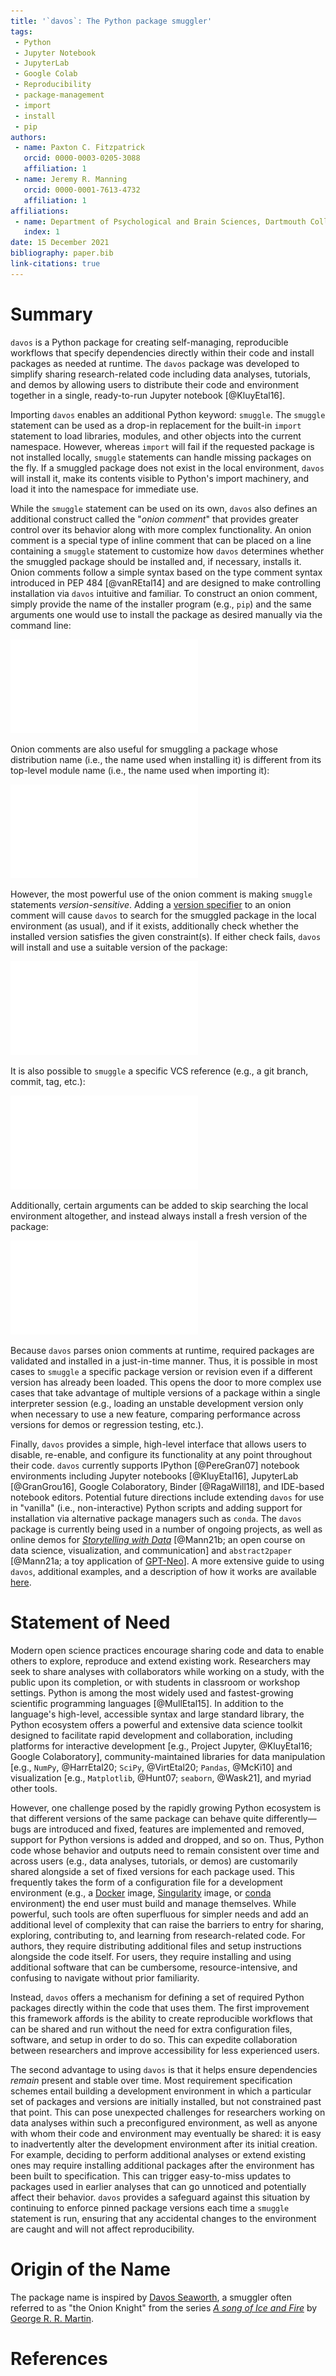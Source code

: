 ```yaml
---
title: '`davos`: The Python package smuggler'
tags:
 - Python
 - Jupyter Notebook
 - JupyterLab
 - Google Colab
 - Reproducibility
 - package-management
 - import
 - install
 - pip
authors:
 - name: Paxton C. Fitzpatrick
   orcid: 0000-0003-0205-3088
   affiliation: 1
 - name: Jeremy R. Manning
   orcid: 0000-0001-7613-4732
   affiliation: 1
affiliations:
 - name: Department of Psychological and Brain Sciences, Dartmouth College
   index: 1
date: 15 December 2021
bibliography: paper.bib
link-citations: true
---
```



# Summary

`davos` is a Python package for creating self-managing, reproducible workflows that specify dependencies directly within 
their code and install packages as needed at runtime. The `davos` package was developed to simplify sharing 
research-related code including data analyses, tutorials, and demos by allowing users to distribute their code and 
environment together in a single, ready-to-run Jupyter notebook [@KluyEtal16].

Importing `davos` enables an additional Python keyword: `smuggle`. The `smuggle` statement can be used as a drop-in 
replacement for the built-in `import` statement to load libraries, modules, and other objects into the current 
namespace. However, whereas `import` will fail if the requested package is not installed locally, `smuggle` statements 
can handle missing packages on the fly. If a smuggled package does not exist in the local environment, `davos` 
will install it, make its contents visible to Python's import machinery, and load it into the namespace for immediate 
use.

While the `smuggle` statement can be used on its own, `davos` also defines an additional construct called the "*onion 
comment*" that provides greater control over its behavior along with more complex functionality. An onion comment is a 
special type of inline comment that can be placed on a line containing a `smuggle` statement to customize how `davos` 
determines whether the smuggled package should be installed and, if necessary, installs it. Onion comments follow a 
simple syntax based on the type comment syntax introduced in PEP 484 [@vanREtal14] and are designed to make controlling 
installation via `davos` intuitive and familiar. To construct an onion comment, simply provide the name of the installer 
program (e.g., `pip`) and the same arguments one would use to install the package as desired manually via the command 
line:

![](snippets/snippet1.pdf)

Onion comments are also useful for smuggling a package whose distribution name (i.e., the name used when installing it) 
is different from its top-level module name (i.e., the name used when importing it):

![](snippets/snippet2.pdf)

However, the most powerful use of the onion comment is making `smuggle` statements *version-sensitive*. Adding a 
[version specifier](https://www.python.org/dev/peps/pep-0440/#version-specifiers) to an onion comment will cause `davos`
to search for the smuggled package in the local environment (as usual), and if it exists, additionally check whether 
the installed version satisfies the given constraint(s). If either check fails, `davos` will install and use a suitable 
version of the package:

![](snippets/snippet3.pdf)

It is also possible to `smuggle` a specific VCS reference (e.g., a git branch, commit, tag, etc.):

![](snippets/snippet4.pdf)

Additionally, certain arguments can be added to skip searching the local environment altogether, and instead always 
install a fresh version of the package:

![](snippets/snippet5.pdf)

Because `davos` parses onion comments at runtime, required packages are validated and installed in a just-in-time 
manner. Thus, it is possible in most cases to `smuggle` a specific package version or revision even if a different 
version has already been loaded. This opens the door to more complex use cases that take advantage of multiple versions 
of a package within a single interpreter session (e.g., loading an unstable development version only when necessary to 
use a new feature, comparing performance across versions for demos or regression testing, etc.).

Finally, `davos` provides a simple, high-level interface that allows users to disable, re-enable, and configure its 
functionality at any point throughout their code. `davos` currently supports IPython [@PereGran07] notebook environments 
including Jupyter notebooks [@KluyEtal16], JupyterLab [@GranGrou16], Google Colaboratory, Binder [@RagaWill18], and 
IDE-based notebook editors. Potential future directions include extending `davos` for use in "vanilla" (i.e., 
non-interactive) Python scripts and adding support for installation via alternative package managers such as `conda`. 
The `davos` package is currently being used in a number of ongoing projects, as well as online demos for 
[*Storytelling with Data*](https://github.com/ContextLab/storytelling-with-data) [@Mann21b\; an open course on data 
science, visualization, and communication] and `abstract2paper` [@Mann21a\; a toy application of 
[GPT-Neo](https://github.com/EleutherAI/gpt-neo)]. A more extensive guide to using `davos`, additional examples, and a 
description of how it works are available [here](https://github.com/ContextLab/davos).


# Statement of Need

Modern open science practices encourage sharing code and data to enable others to explore, reproduce and extend existing
work. Researchers may seek to share analyses with collaborators while working on a study, with the public upon its 
completion, or with students in classroom or workshop settings. Python is among the most widely used and fastest-growing 
scientific programming languages [@MullEtal15]. In addition to the language's high-level, accessible syntax and large 
standard library, the Python ecosystem offers a powerful and extensive data science toolkit designed to facilitate rapid 
development and collaboration, including platforms for interactive development [e.g., Project Jupyter, @KluyEtal16\; 
Google Colaboratory], community-maintained libraries for data manipulation [e.g., `NumPy`, @HarrEtal20; `SciPy`, 
@VirtEtal20; `Pandas`, @McKi10] and visualization [e.g., `Matplotlib`, @Hunt07; `seaborn`, @Wask21], and myriad other 
tools. 

However, one challenge posed by the rapidly growing Python ecosystem is that different versions of the same package can 
behave quite differently&mdash;bugs are introduced and fixed, features are implemented and removed, support for Python 
versions is added and dropped, and so on. Thus, Python code whose behavior and outputs need to remain consistent over 
time and across users (e.g., data analyses, tutorials, or demos) are customarily shared alongside a set of fixed 
versions for each package used. This frequently takes the form of a configuration file for a development environment 
(e.g., a [Docker](https://www.docker.com/) image, [Singularity](https://sylabs.io/singularity/) image, or 
[conda](https://docs.conda.io/en/latest/) environment) the end user must build and manage themselves. While powerful,
such tools are often superfluous for simpler needs and add an additional level of complexity that can raise the 
barriers to entry for sharing, exploring, contributing to, and learning from research-related code. For authors, they 
require distributing additional files and setup instructions alongside the code itself. For users, they require 
installing and using additional software that can be cumbersome, resource-intensive, and confusing to navigate without 
prior familiarity.

Instead, `davos` offers a mechanism for defining a set of required Python packages directly within the code that uses 
them. The first improvement this framework affords is the ability to create reproducible workflows that can be shared 
and run without the need for extra configuration files, software, and setup in order to do so. This can expedite 
collaboration between researchers and improve accessibility for less experienced users.

The second advantage to using `davos` is that it helps ensure dependencies *remain* present and stable over time. Most 
requirement specification schemes entail building a development environment in which a particular set of packages and 
versions are initially installed, but not constrained past that point. This can pose unexpected challenges for 
researchers working on data analyses within such a preconfigured environment, as well as anyone with whom their code and 
environment may eventually be shared: it is easy to inadvertently alter the development environment after its initial 
creation. For example, deciding to perform additional analyses or extend existing ones may require installing additional 
packages after the environment has been built to specification. This can trigger easy-to-miss updates to packages used 
in earlier analyses that can go unnoticed and potentially affect their behavior. `davos` provides a 
safeguard against this situation by continuing to enforce pinned package versions each time a `smuggle` statement is 
run, ensuring that any accidental changes to the environment are caught and will not affect reproducibility.


# Origin of the Name

The package name is inspired by [Davos Seaworth](https://en.wikipedia.org/wiki/Davos_Seaworth), a smuggler often 
referred to as "the Onion Knight" from the series
[*A song of Ice and Fire*](https://en.wikipedia.org/wiki/A_Song_of_Ice_and_Fire) by 
[George R. R. Martin](https://en.wikipedia.org/wiki/George_R._R._Martin).


# References
